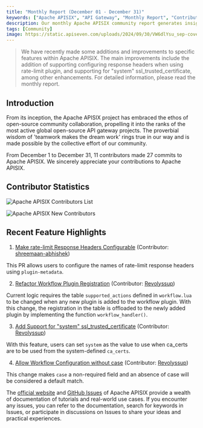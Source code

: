```yaml
---
title: "Monthly Report (December 01 - December 31)"
keywords: ["Apache APISIX", "API Gateway", "Monthly Report", "Contributor"]
description: Our monthly Apache APISIX community report generates insights into the project's monthly developments. The reports provide a pathway into the Apache APISIX community, ensuring that you stay well-informed and actively involved.
tags: [Community]
image: https://static.apiseven.com/uploads/2024/09/30/VW6dlYsu_sep-cover-en.png
---
```


> We have recently made some additions and improvements to specific features within Apache APISIX. The main improvements include the addition of supporting configuring response headers when using rate-limit plugin, and supporting for "system" ssl_trusted_certificate, among other enhancements. For detailed information, please read the monthly report.
<!--truncate-->
## Introduction

From its inception, the Apache APISIX project has embraced the ethos of open-source community collaboration, propelling it into the ranks of the most active global open-source API gateway projects. The proverbial wisdom of 'teamwork makes the dream work' rings true in our way and is made possible by the collective effort of our community.

From December 1 to December 31, 11 contributors made 27 commits to Apache APISIX. We sincerely appreciate your contributions to Apache APISIX.

## Contributor Statistics

![Apache APISIX Contributors List](https://static.apiseven.com/uploads/2024/12/31/npwFTjZH_dec-monthly-report-en.png)

![Apache APISIX New Contributors](https://static.apiseven.com/uploads/2024/12/31/LWGfMhY3_dec-new-contributors.jpg)

## Recent Feature Highlights

1. [Make rate-limit Response Headers Configurable](https://github.com/apache/apisix/pull/11831) (Contributor: [shreemaan-abhishek](https://github.com/shreemaan-abhishek))

This PR allows users to configure the names of rate-limit response headers using `plugin-metadata`.

2. [Refactor Workflow Plugin Registration](https://github.com/apache/apisix/pull/11832) (Contributor: [Revolyssup](https://github.com/Revolyssup))

Current logic requires the table `supported_actions` defined in `workflow.lua` to be changed when any new plugin is added to the workflow plugin. With this change, the registration in the table is offloaded to the newly added plugin by implementing the function `workflow_handler()`.

3. [Add Support for "system" ssl_trusted_certificate](https://github.com/apache/apisix/pull/11809) (Contributor: [Revolyssup](https://github.com/Revolyssup))

With this feature, users can set `system` as the value to use when ca_certs are to be used from the system-defined `ca_certs`.

4. [Allow Workflow Configuration without case](https://github.com/apache/apisix/pull/11787) (Contributor: [Revolyssup](https://github.com/Revolyssup))

This change makes `case` a non-required field and an absence of case will be considered a default match.

The [official website](https://apisix.apache.org/) and [GitHub Issues](https://github.com/apache/apisix/issues) of Apache APISIX provide a wealth of documentation of tutorials and real-world use cases. If you encounter any issues, you can refer to the documentation, search for keywords in Issues, or participate in discussions on Issues to share your ideas and practical experiences.
